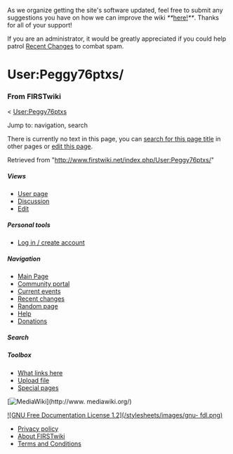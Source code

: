 As we organize getting the site's software updated, feel free to submit any
suggestions you have on how we can improve the wiki
_**_[here!](/index.php/User:Hallry/Suggestions "User:Hallry/Suggestions"
)_**_. Thanks for all of your support!

If you are an administrator, it would be greatly appreciated if you could help
patrol [Recent Changes](/index.php/Special:Recentchanges
"Special:Recentchanges" ) to combat spam.

# User:Peggy76ptxs/

### From FIRSTwiki

&lt; [User:Peggy76ptxs](/index.php/User:Peggy76ptxs "User:Peggy76ptxs" )

Jump to: navigation, search

There is currently no text in this page, you can [search for this page
title](/index.php/Special:Search/Peggy76ptxs/ "Special:Search/Peggy76ptxs/" )
in other pages or [edit this
page](http://www.firstwiki.net/index.php?title=User:Peggy76ptxs/&action=edit
"http://www.firstwiki.net/index.php?title=User:Peggy76ptxs/&action=edit" ).

Retrieved from "<http://www.firstwiki.net/index.php/User:Peggy76ptxs/>"

##### Views

  * [User page](/index.php?title=User:Peggy76ptxs/&action=edit)
  * [Discussion](/index.php?title=User_talk:Peggy76ptxs/&action=edit)
  * [Edit](/index.php?title=User:Peggy76ptxs/&action=edit)

##### Personal tools

  * [Log in / create account](/index.php?title=Special:Userlogin&returnto=User:Peggy76ptxs/)

[](/index.php/Main_Page "Main Page" )

##### Navigation

  * [Main Page](/index.php/Main_Page)
  * [Community portal](/index.php/FIRSTwiki:Community_portal)
  * [Current events](/index.php/Current_events)
  * [Recent changes](/index.php/Special:Recentchanges)
  * [Random page](/index.php/Special:Random)
  * [Help](/index.php/FIRSTwiki:Help)
  * [Donations](/index.php/FIRSTwiki:Site_support)

##### Search



##### Toolbox

  * [What links here](/index.php/Special:Whatlinkshere/User:Peggy76ptxs/)
  * [Upload file](/index.php/Special:Upload)
  * [Special pages](/index.php/Special:Specialpages)

[![MediaWiki](/skins/common/images/poweredby_mediawiki_88x31.png)](http://www.
mediawiki.org/)

[![GNU Free Documentation License 1.2](/stylesheets/images/gnu-
fdl.png)](http://www.gnu.org/copyleft/fdl.html)

  * [Privacy policy](/index.php/FIRSTwiki:Privacy_policy "FIRSTwiki:Privacy policy" )
  * [About FIRSTwiki](/index.php/FIRSTwiki:About "FIRSTwiki:About" )
  * [Terms and Conditions](/index.php/FIRSTwiki:Terms_and_conditions "FIRSTwiki:Terms and conditions" )

